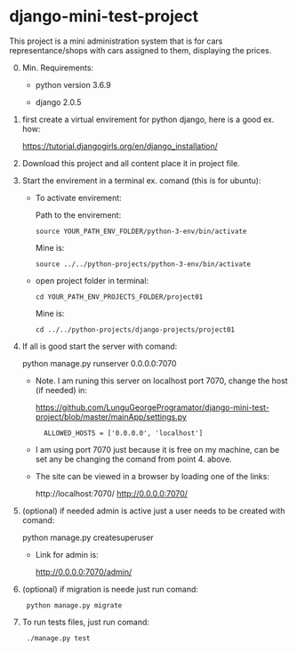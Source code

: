 # django-mini-test-project

This project is a mini administration system that is for cars representance/shops with cars assigned to them, displaying the prices.

0. Min. Requirements:

    - python version 3.6.9

    - django 2.0.5

1. first create a virtual envirement for python django, here is a good ex. how:

      https://tutorial.djangogirls.org/en/django_installation/

2. Download this project and all content place it in project file.

3. Start the envirement in a terminal ex. comand (this is for ubuntu):

    - To activate envirement:
  
        Path to the envirement:
      
          source YOUR_PATH_ENV_FOLDER/python-3-env/bin/activate
        Mine is:
        
          source ../../python-projects/python-3-env/bin/activate
    - open project folder in terminal:
  
          cd YOUR_PATH_ENV_PROJECTS_FOLDER/project01 
    
        Mine is:
      
          cd ../../python-projects/django-projects/project01
4. If all is good start the server with comand:
    
   python manage.py runserver 0.0.0.0:7070
  
    - Note. I am runing this server on localhost port 7070, change the host (if needed) in:
  
         https://github.com/LunguGeorgeProgramator/django-mini-test-project/blob/master/mainApp/settings.py
    
            ALLOWED_HOSTS = ['0.0.0.0', 'localhost']
    - I am using port 7070 just because it is free on my machine, can be set any be changing the comand from point 4. above.
    
    - The site can be viewed in a browser by loading one of the links:
    
         http://localhost:7070/
         http://0.0.0.0:7070/

5. (optional) if needed admin is active just a user needs to be created with comand:

     python manage.py createsuperuser
    
     - Link for admin is:
      
          http://0.0.0.0:7070/admin/

6. (optional) if migration is neede just run comand:

        python manage.py migrate
7. To run tests files, just run comand:

        ./manage.py test
